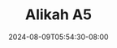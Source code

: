 --- 
title: "Alikah A5"
description: "video bokeh Alikah A5     baru"
date: 2024-08-09T05:54:30-08:00
file_code: "pruhjbv43eoq"
draft: false
cover: "tqehsemhtmnhf7dp.jpg"
tags: ["Alikah", "bokep-indo", "bokep-viral", "bokep-ig"]
length: 279
fld_id: "1483123"
foldername: "Alikah"
categories: ["Alikah"]
views: 0
---